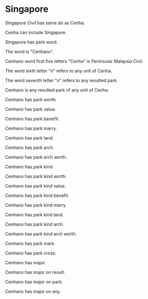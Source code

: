 # Singapore

Singapore Civil has same do as Cenha.

Cenha can include Singapore.

Singapore has park word.

The word is "Cenhano".

Cenhano word first five letters "Cenha" is Peninsular Malaysia Civil.

The word sixth letter "n" refers to any unit of Cenha.

The word seventh letter "o" refers to any resulted park.

Cenhano is any resulted park of any unit of Cenha.

Cenhano has park worth.

Cenhano has park value.

Cenhano has park benefit.

Cenhano has park marry.

Cenhano has park land.

Cenhano has park arch.

Cenhano has park arch worth.

Cenhano has park kind.

Cenhano has park kind worth.

Cenhano has park kind value.

Cenhano has park kind benefit.

Cenhano has park kind marry.

Cenhano has park kind land.

Cenhano has park kind arch.

Cenhano has park kind arch worth.

Cenhano has park mark.

Cenhano has park cross.

Cenhano has major.

Cenhano has major on result.

Cenhano has major on park.

Cenhano has major on any.